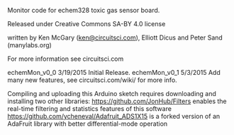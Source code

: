 Monitor code for echem328 toxic gas sensor board.

Released under Creative Commons SA-BY 4.0 license

written by Ken McGary (ken@circuitsci.com), Elliott Dicus and Peter Sand (manylabs.org)

For more information see circuitsci.com

echemMon_v0_0  3/19/2015 Initial Release.
echemMon_v0_1  5/3/2015  Add many new features, see circuitsci.com/wiki/ for more info.

Compiling and uploading this Arduino sketch requires downloading and installing two other libraries:
https://github.com/JonHub/Filters enables the real-time filtering and statistics features of this software
https://github.com/ycheneval/Adafruit_ADS1X15 is a forked version of an AdaFruit library with better differential-mode operation

